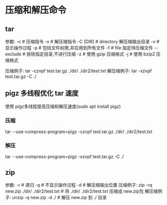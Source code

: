 # 压缩和解压命令

## tar

参数:
-c                           # 压缩指令
-x                           # 解压缩指令
-C [DIR]                     # directory 解压缩输出目录
-v                           # 显示操作过程
-p                           # 包括文件权限,并应用到所有文件
-f                           # file 指定待压缩文件
--exclude                    # 排除指定目录,不进行压缩
-z                           # 使用 gzip 压缩格式
-j                           # 使用 bzip2 压缩格式

压缩例子:
tar -czvpf test.tar.gz ./dir/ ./dir2/test.txt
解压缩例子:
tar -xzvpf test.tar.gz -C ./

## pigz 多线程优化 tar 速度

使用 pigz多线程提高压缩和解压速度(sudo apt install pigz)

### 压缩

tar --use-compress-program=pigz -czvpf test.tar.gz ./dir/ ./dir2/test.txt

### 解压

tar --use-compress-program=pigz -xzvpf test.tar.gz -C ./

## zip

参数:
-r                        # 递归
-q                        # 不显示操作过程
-d                        # 解压缩输出位置
压缩例子:
zip -rq new.zip ./dir/ ./dir2/test.txt       # 将 ./dir/ ./dir2/test.txt 压缩成 new.zip包
解压缩例子:
unzip -q new.zip -d ./                       # 解压 new.zip 到 ./ 目录
